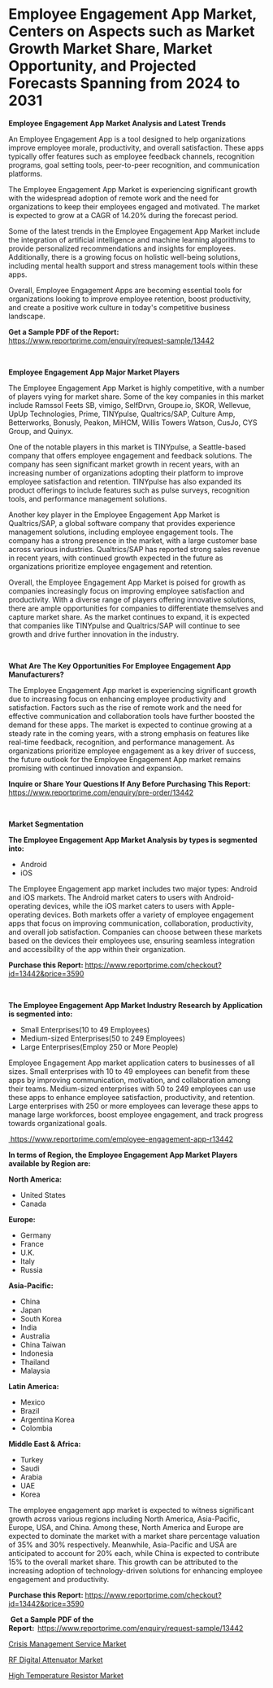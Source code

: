 <p><h1>Employee Engagement App Market, Centers on Aspects such as Market Growth Market Share, Market Opportunity, and Projected Forecasts Spanning from 2024 to 2031</h1></p><p><strong>Employee Engagement App Market Analysis and Latest Trends</strong></p>
<p><p>An Employee Engagement App is a tool designed to help organizations improve employee morale, productivity, and overall satisfaction. These apps typically offer features such as employee feedback channels, recognition programs, goal setting tools, peer-to-peer recognition, and communication platforms.</p><p>The Employee Engagement App Market is experiencing significant growth with the widespread adoption of remote work and the need for organizations to keep their employees engaged and motivated. The market is expected to grow at a CAGR of 14.20% during the forecast period.</p><p>Some of the latest trends in the Employee Engagement App Market include the integration of artificial intelligence and machine learning algorithms to provide personalized recommendations and insights for employees. Additionally, there is a growing focus on holistic well-being solutions, including mental health support and stress management tools within these apps.</p><p>Overall, Employee Engagement Apps are becoming essential tools for organizations looking to improve employee retention, boost productivity, and create a positive work culture in today's competitive business landscape.</p></p>
<p><strong>Get a Sample PDF of the Report:&nbsp;</strong> <a href="https://www.reportprime.com/enquiry/request-sample/13442">https://www.reportprime.com/enquiry/request-sample/13442</a></p>
<p>&nbsp;</p>
<p><strong>Employee Engagement App Major Market Players</strong></p>
<p><p>The Employee Engagement App Market is highly competitive, with a number of players vying for market share. Some of the key companies in this market include Ramssol Feets SB, vimigo, SelfDrvn, Groupe.io, SKOR, Wellevue, UpUp Technologies, Prime, TINYpulse, Qualtrics/SAP, Culture Amp, Betterworks, Bonusly, Peakon, MiHCM, Willis Towers Watson, CusJo, CYS Group, and Quinyx.</p><p>One of the notable players in this market is TINYpulse, a Seattle-based company that offers employee engagement and feedback solutions. The company has seen significant market growth in recent years, with an increasing number of organizations adopting their platform to improve employee satisfaction and retention. TINYpulse has also expanded its product offerings to include features such as pulse surveys, recognition tools, and performance management solutions.</p><p>Another key player in the Employee Engagement App Market is Qualtrics/SAP, a global software company that provides experience management solutions, including employee engagement tools. The company has a strong presence in the market, with a large customer base across various industries. Qualtrics/SAP has reported strong sales revenue in recent years, with continued growth expected in the future as organizations prioritize employee engagement and retention.</p><p>Overall, the Employee Engagement App Market is poised for growth as companies increasingly focus on improving employee satisfaction and productivity. With a diverse range of players offering innovative solutions, there are ample opportunities for companies to differentiate themselves and capture market share. As the market continues to expand, it is expected that companies like TINYpulse and Qualtrics/SAP will continue to see growth and drive further innovation in the industry.</p></p>
<p>&nbsp;</p>
<p><strong>What Are The Key Opportunities For Employee Engagement App Manufacturers?</strong></p>
<p><p>The Employee Engagement App market is experiencing significant growth due to increasing focus on enhancing employee productivity and satisfaction. Factors such as the rise of remote work and the need for effective communication and collaboration tools have further boosted the demand for these apps. The market is expected to continue growing at a steady rate in the coming years, with a strong emphasis on features like real-time feedback, recognition, and performance management. As organizations prioritize employee engagement as a key driver of success, the future outlook for the Employee Engagement App market remains promising with continued innovation and expansion.</p></p>
<p><strong>Inquire or Share Your Questions If Any Before Purchasing This Report:</strong> <a href="https://www.reportprime.com/enquiry/pre-order/13442">https://www.reportprime.com/enquiry/pre-order/13442</a></p>
<p>&nbsp;</p>
<p><strong>Market Segmentation</strong></p>
<p><strong>The Employee Engagement App Market Analysis by types is segmented into:</strong></p>
<p><ul><li>Android</li><li>iOS</li></ul></p>
<p><p>The Employee Engagement app market includes two major types: Android and iOS markets. The Android market caters to users with Android-operating devices, while the iOS market caters to users with Apple-operating devices. Both markets offer a variety of employee engagement apps that focus on improving communication, collaboration, productivity, and overall job satisfaction. Companies can choose between these markets based on the devices their employees use, ensuring seamless integration and accessibility of the app within their organization.</p></p>
<p><strong>Purchase this Report:&nbsp;</strong><a href="https://www.reportprime.com/checkout?id=13442&price=3590">https://www.reportprime.com/checkout?id=13442&price=3590</a></p>
<p>&nbsp;</p>
<p><strong>The Employee Engagement App Market Industry Research by Application is segmented into:</strong></p>
<p><ul><li>Small Enterprises(10 to 49 Employees)</li><li>Medium-sized Enterprises(50 to 249 Employees)</li><li>Large Enterprises(Employ 250 or More People)</li></ul></p>
<p><p>Employee Engagement App market application caters to businesses of all sizes. Small enterprises with 10 to 49 employees can benefit from these apps by improving communication, motivation, and collaboration among their teams. Medium-sized enterprises with 50 to 249 employees can use these apps to enhance employee satisfaction, productivity, and retention. Large enterprises with 250 or more employees can leverage these apps to manage large workforces, boost employee engagement, and track progress towards organizational goals.</p></p>
<p><a href="https://www.reportprime.com/employee-engagement-app-r13442">&nbsp;https://www.reportprime.com/employee-engagement-app-r13442</a></p>
<p><strong>In terms of Region, the Employee Engagement App Market Players available by Region are:</strong></p>
<p>
    <p> <strong> North America: </strong>
        <ul>
            <li>United States</li>
            <li>Canada</li>
        </ul>
        </p> 
    <p> <strong> Europe: </strong>
        <ul>
            <li>Germany</li>
            <li>France</li>
            <li>U.K.</li>
            <li>Italy</li>
            <li>Russia</li>
        </ul>
        </p> 
    <p> <strong> Asia-Pacific: </strong>
        <ul>
            <li>China</li>
            <li>Japan</li>
            <li>South Korea</li>
            <li>India</li>
            <li>Australia</li>
            <li>China Taiwan</li>
            <li>Indonesia</li>
            <li>Thailand</li>
            <li>Malaysia</li>
        </ul>
        </p> 
    <p> <strong> Latin America: </strong>
        <ul>
            <li>Mexico</li>
            <li>Brazil</li>
            <li>Argentina Korea</li>
            <li>Colombia</li>
        </ul>
        </p> 
    <p> <strong> Middle East & Africa: </strong>
        <ul>
            <li>Turkey</li>
            <li>Saudi</li>
            <li>Arabia</li>
            <li>UAE</li>
            <li>Korea</li>
        </ul>
    </p>
    </p>
<p><p>The employee engagement app market is expected to witness significant growth across various regions including North America, Asia-Pacific, Europe, USA, and China. Among these, North America and Europe are expected to dominate the market with a market share percentage valuation of 35% and 30% respectively. Meanwhile, Asia-Pacific and USA are anticipated to account for 20% each, while China is expected to contribute 15% to the overall market share. This growth can be attributed to the increasing adoption of technology-driven solutions for enhancing employee engagement and productivity.</p></p>
<p><strong>Purchase this Report: </strong><a href="https://www.reportprime.com/checkout?id=13442&price=3590">https://www.reportprime.com/checkout?id=13442&price=3590</a></p>
<p>&nbsp;<strong>Get a Sample PDF of the Report:&nbsp;&nbsp;</strong><a href="https://www.reportprime.com/enquiry/request-sample/13442">https://www.reportprime.com/enquiry/request-sample/13442</a></p>
<p><strong></strong></p>
<p><p><a href="https://github.com/BryceTownsendr/Market-Research-Report-List-4/blob/main/crisis-management-service-market.md">Crisis Management Service Market</a></p><p><a href="https://invited-way-688.notion.site/RF-Digital-Attenuator-Market-Furnishes-Information-on-Market-Share-Market-Trends-and-Market-Growth-9eb7597256d6480ea6198d92286c055e">RF Digital Attenuator Market</a></p><p><a href="https://butternut-bug-553.notion.site/High-Temperature-Resistor-Market-Exploring-Market-Share-Market-Trends-and-Future-Growth-ee0d700a14094b9bbe7b32e4d494ce29">High Temperature Resistor Market</a></p></p>